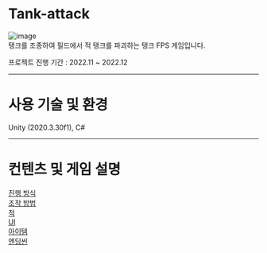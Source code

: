 # Tank-attack
![image](https://github.com/yuzy1022/Tank-attack/assets/112682861/749cb7f4-522c-465d-a794-ca2eafd555dd)  
탱크를 조종하여 필드에서 적 탱크를 파괴하는 탱크 FPS 게임입니다.

프로젝트 진행 기간 : 2022.11 \~ 2022.12

------

# 사용 기술 및 환경
Unity (2020.3.30f1), C#

------

# 컨텐츠 및 게임 설명
<a href="https://github.com/yuzy1022/Tank-attack/wiki#%EC%A7%84%ED%96%89-%EB%B0%A9%EC%8B%9D">진행 방식</a>  
<a href="https://github.com/yuzy1022/Tank-attack/wiki#%EC%A1%B0%EC%9E%91-%EB%B0%A9%EB%B2%95">조작 방법</a>  
<a href="https://github.com/yuzy1022/Tank-attack/wiki#%EC%A0%81">적</a>  
<a href="https://github.com/yuzy1022/Tank-attack/wiki#ui">UI</a>  
<a href="https://github.com/yuzy1022/Tank-attack/wiki#%EC%95%84%EC%9D%B4%ED%85%9C">아이템</a>  
<a href="https://github.com/yuzy1022/Tank-attack/wiki#%EC%97%94%EB%94%A9%EC%94%AC">엔딩씬</a>
